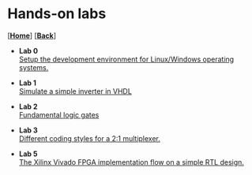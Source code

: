 
# Hands-on labs
[[**Home**](https://github.com/lpacher/fphd)] [[**Back**](https://github.com/lpacher/fphd)]


* **Lab 0**<br />
[Setup the development environment for Linux/Windows operating systems.](
https://github.com/lpacher/fphd/tree/master/fpga/labs/lab0)

* **Lab 1**<br/>
[Simulate a simple inverter in VHDL](
https://github.com/lpacher/fphd/tree/master/fpga/labs/lab1)

* **Lab 2**<br/>
[Fundamental logic gates](
https://github.com/lpacher/fphd/tree/master/fpga/labs/lab2)

* **Lab 3**<br />
[Different coding styles for a 2:1 multiplexer.](
https://github.com/lpacher/fphd/tree/master/fpga/labs/lab3)

* **Lab 5**<br />
[The Xilinx Vivado FPGA implementation flow on a simple RTL design.](
https://github.com/lpacher/fphd/tree/master/fpga/labs/lab5)


